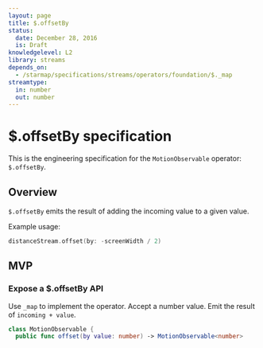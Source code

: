 ```yaml
---
layout: page
title: $.offsetBy
status:
  date: December 28, 2016
  is: Draft
knowledgelevel: L2
library: streams
depends_on:
  - /starmap/specifications/streams/operators/foundation/$._map
streamtype:
  in: number
  out: number
---
```


# $.offsetBy specification

This is the engineering specification for the `MotionObservable` operator: `$.offsetBy`.

## Overview

`$.offsetBy` emits the result of adding the incoming value to a given value.

Example usage:

```swift
distanceStream.offset(by: -screenWidth / 2)
```

## MVP

### Expose a $.offsetBy API

Use `_map` to implement the operator. Accept a number value. Emit the result of `incoming + value`.

```swift
class MotionObservable {
  public func offset(by value: number) -> MotionObservable<number>
```
